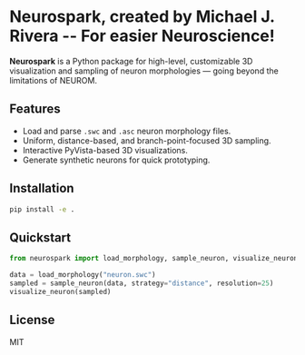 # Neurospark, created by Michael J. Rivera -- For easier Neuroscience!

**Neurospark** is a Python package for high-level, customizable 3D visualization and sampling of neuron morphologies — going beyond the limitations of NEUROM.

## Features

- Load and parse `.swc` and `.asc` neuron morphology files.
- Uniform, distance-based, and branch-point-focused 3D sampling.
- Interactive PyVista-based 3D visualizations.
- Generate synthetic neurons for quick prototyping.

## Installation

```bash
pip install -e .
```

## Quickstart

```python
from neurospark import load_morphology, sample_neuron, visualize_neuron

data = load_morphology("neuron.swc")
sampled = sample_neuron(data, strategy="distance", resolution=25)
visualize_neuron(sampled)
```

## License

MIT
